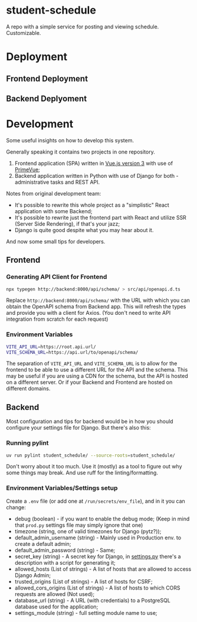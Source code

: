 # student-schedule
A repo with a simple service for posting and viewing schedule. Customizable.

# Deployment

## Frontend Deployment

## Backend Deplyoment

# Development
Some useful insights on how to develop this system.

Generally speaking it contains two projects in one repository.
1. Frontend application (SPA) written in [Vue.js version 3](https://vuejs.org/) with use of [PrimeVue](https://primevue.org/);
2. Backend application written in Python with use of Django for both - administrative tasks and REST API.

Notes from original development team:
- It's possible to rewrite this whole project as a "simplistic" React application with some Backend;
- It's possible to rewrite just the frontend part with React and utilize SSR (Server Side Rendering), if that's your jazz;
- Django is quite good despite what you may hear about it.

And now some small tips for developers.

## Frontend
### Generating API Client for Frontend
```bash
npx typegen http://backend:8000/api/schema/ > src/api/openapi.d.ts
```
Replace `http://backend:8000/api/schema/` with the URL with which you can obtain the OpenAPI schema from Backend app.
This will refresh the types and provide you with a client for Axios. (You don't need to write API integration from scratch for each request)

### Environment Variables
```bash
VITE_API_URL=https://root.api.url/
VITE_SCHEMA_URL=https://api.url/to/openapi/schema/
```
The separation of `VITE_API_URL` and `VITE_SCHEMA_URL` is to allow for the frontend to be able to use a different URL for the API and the schema.
This may be useful if you are using a CDN for the schema, but the API is hosted on a different server.
Or if your Backend and Frontend are hosted on different domains.

## Backend
Most configuration and tips for backend would be in how you should configure your settings file for Django.
But there's also this:
### Running pylint
```bash
uv run pylint student_schedule/ --source-roots=student_schedule/
```

Don't worry about it too much. Use it (mostly) as a tool to figure out why some things may break.
And use ruff for the linting/formatting.

### Environment Variables/Settings setup
Create a `.env` file (or add one at `/run/secrets/env_file`), and in it you can change:
- debug (boolean) - if you want to enable the debug mode; (Keep in mind that `prod.py` settings file may simply ignore that one)
- timezone (string, one of valid timezones for Django (pytz?));
- default_admin_username (string) - Mainly used in Production env. to create a default admin;
- default_admin_password (string) - Same;
- secret_key (string) - A secret key for Django, in [settings.py](/student_schedule/student_schedule/settings.py) there's a description with a script for generating it;
- allowed_hosts (List of strings) - A list of hosts that are allowed to access Django Admin;
- trusted_origins (List of strings) - A list of hosts for CSRF;
- allowed_cors_origins (List of strings) - A list of hosts to which CORS requests are allowed (Not used);
- database_url (string) - A URL (with credentials) to a PostgreSQL database used for the application;
- settings_module (string) - full setting module name to use;